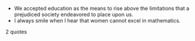  - We accepted education as the means to rise above the limitations that a prejudiced society endeavored to place upon us.
 - I always smile when I hear that women cannot excel in mathematics.

2 quotes